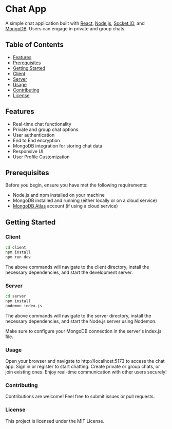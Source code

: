 # Chat App

A simple chat application built with [React](https://reactjs.org/), [Node.js](https://nodejs.org/), [Socket.IO](https://socket.io/), and [MongoDB](https://www.mongodb.com/). Users can engage in private and group chats.

## Table of Contents

- [Features](#features)
- [Prerequisites](#prerequisites)
- [Getting Started](#getting-started)
- [Client](#client)
- [Server](#server)
- [Usage](#usage)
- [Contributing](#contributing)
- [License](#license)

## Features

- Real-time chat functionality
- Private and group chat options
- User authentication
- End to End encryption
- MongoDB integration for storing chat data
- Responsive UI
- User Profile Customization

## Prerequisites

Before you begin, ensure you have met the following requirements:

- Node.js and npm installed on your machine
- MongoDB installed and running (either locally or on a cloud service)
- [MongoDB Atlas](https://www.mongodb.com/cloud/atlas) account (if using a cloud service)

## Getting Started

### Client

```bash
cd client
npm install
npm run dev
```
The above commands will navigate to the client directory, install the necessary dependencies, and start the development server.

### Server

```bash
cd server
npm install
nodemon index.js
```
The above commands will navigate to the server directory, install the necessary dependencies, and start the Node.js server using Nodemon.

Make sure to configure your MongoDB connection in the server's index.js file.

### Usage
Open your browser and navigate to http://localhost:5173 to access the chat app.
Sign in or register to start chatting.
Create private or group chats, or join existing ones.
Enjoy real-time communication with other users securely!

### Contributing
Contributions are welcome! Feel free to submit issues or pull requests.

### License
This project is licensed under the MIT License.
